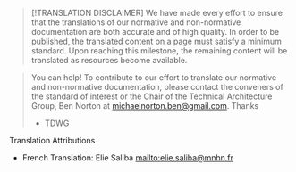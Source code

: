 > [!TRANSLATION DISCLAIMER]
> We have made every effort to ensure that the translations of our normative and non-normative documentation are both accurate and of high quality. In order to be published, the translated content on a page must satisfy a minimum standard. Upon reaching this milestone, the remaining content will be translated as resources become available. 
  
> You can help! To contribute to our effort to translate our normative and non-normative documentation, please contact the conveners of the standard of interest or the Chair of the Technical Architecture Group, Ben Norton at <michaelnorton.ben@gmail.com>.
> Thanks  
> - TDWG
  
Translation Attributions  
* French Translation: Elie Saliba [mailto:elie.saliba@mnhn.fr](elie.saliba@mnhn.fr)  
